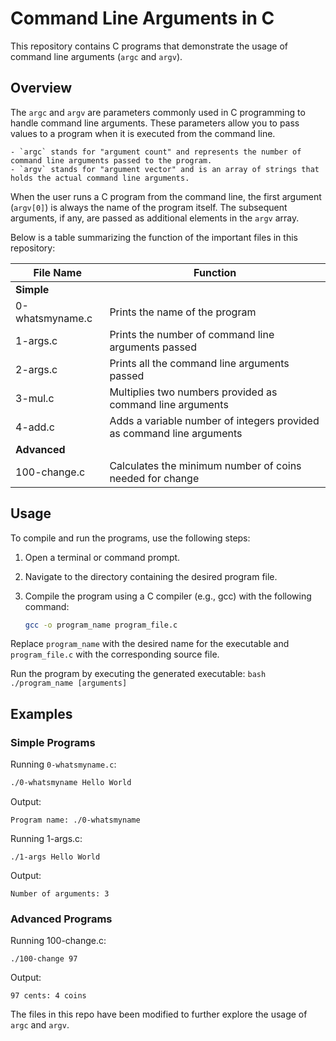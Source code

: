 # Command Line Arguments in C

This repository contains C programs that demonstrate the usage of command line arguments (`argc` and `argv`).

## Overview
The `argc` and `argv` are parameters commonly used in C programming to handle command line arguments. These parameters allow you to pass values to a program when it is executed from the command line.

    - `argc` stands for "argument count" and represents the number of command line arguments passed to the program.
    - `argv` stands for "argument vector" and is an array of strings that holds the actual command line arguments.

When the user runs a C program from the command line, the first argument (`argv[0]`) is always the name of the program itself. The subsequent arguments, if any, are passed as additional elements in the `argv` array.

Below is a table summarizing the function of the important files in this repository:

| File Name          | Function                                                      |
|--------------------|---------------------------------------------------------------|
| **Simple**         |                                                               |
| 0-whatsmyname.c    | Prints the name of the program                                 |
| 1-args.c           | Prints the number of command line arguments passed             |
| 2-args.c           | Prints all the command line arguments passed                   |
| 3-mul.c            | Multiplies two numbers provided as command line arguments       |
| 4-add.c            | Adds a variable number of integers provided as command line arguments |
| **Advanced**       |                                                               |
| 100-change.c       | Calculates the minimum number of coins needed for change       |

## Usage

To compile and run the programs, use the following steps:

1. Open a terminal or command prompt.
2. Navigate to the directory containing the desired program file.
3. Compile the program using a C compiler (e.g., gcc) with the following command:

   ```bash
   gcc -o program_name program_file.c
   ```

Replace `program_name` with the desired name for the executable and `program_file.c` with the corresponding source file.

Run the program by executing the generated executable:
    ```bash
    ./program_name [arguments]
    ```

## Examples

### Simple Programs

Running `0-whatsmyname.c`:

```bash
./0-whatsmyname Hello World

```

Output:
```
Program name: ./0-whatsmyname
```


Running 1-args.c:
```
./1-args Hello World
```

Output:
```
Number of arguments: 3
```

### Advanced Programs

Running 100-change.c:

```
./100-change 97
```

Output:
```
97 cents: 4 coins
```
The files in this repo have been modified to further explore the usage of `argc` and `argv`.
